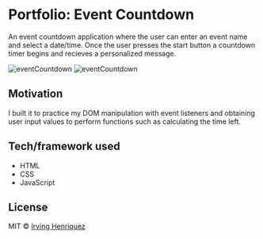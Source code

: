 # Portfolio: Event Countdown

An event countdown application where the user can enter an event name and select a date/time. Once the user presses the start button a countdown timer begins and recieves a personalized message.

![eventCountdown](https://user-images.githubusercontent.com/69181038/99696794-16eeb580-2a5d-11eb-9f33-e908619d74ae.PNG)
![eventCountdown](https://user-images.githubusercontent.com/69181038/99696839-2110b400-2a5d-11eb-9afd-7a1a7861afde.gif)


## Motivation

I built it to practice my DOM manipulation with event listeners and obtaining user input values to perform functions such as calculating the time left.

## Tech/framework used
- HTML
- CSS
- JavaScript


## License
MIT © [Irving Henriquez]()

